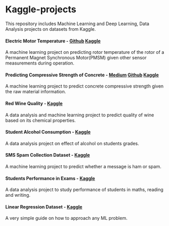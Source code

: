 # Kaggle-projects

This repository includes Machine Learning and Deep Learning, Data Analysis projects on datasets from Kaggle.


#### Electric Motor Temperature - [Github](https://github.com/pranaymodukuru/PMSM_Rotor_Temp_Prediction) [Kaggle](https://www.kaggle.com/pranaymns/cnn-time-series-regression-motor-temperature)
A machine learning project on predicting rotor temperature of the rotor of a Permanent Magnet Synchronous Motor(PMSM) given other sensor measurements during operation.

#### Predicting Compressive Strength of Concrete - [Medium](https://towardsdatascience.com/concrete-compressive-strength-prediction-using-machine-learning-4a531b3c43f3?source=friends_link&sk=e1734fbde495aea664a85a1daa903881) [Github](https://github.com/pranaymodukuru/Concrete-compressive-strength) [Kaggle](https://www.kaggle.com/pranaymns/predicting-concrete-compressive-strength-with-ml)
A machine learning project to predict concrete compressive strength given the raw material information.

#### Red Wine Quality - [Kaggle](https://www.kaggle.com/pranaymns/eda-wine-quality-classification)
A data analysis and machine learning project to predict quality of wine based on its chemical properties.

#### Student Alcohol Consumption - [Kaggle](https://www.kaggle.com/pranaymns/basic-eda-grade-prediction)
A data analysis project on effect of alcohol on students grades.

#### SMS Spam Collection Dataset - [Kaggle](https://www.kaggle.com/pranaymns/spam-or-ham-basic-ml)
A machine learning project to predict whether a message is ham or spam.

#### Students Performance in Exams - [Kaggle](https://www.kaggle.com/pranaymns/student-performance-eda)
A data analysis project to study performance of students in maths, reading and writing.

#### Linear Regression Dataset - [Kaggle](https://www.kaggle.com/pranaymns/basic-linear-regression)
A very simple guide on how to approach any ML problem.
